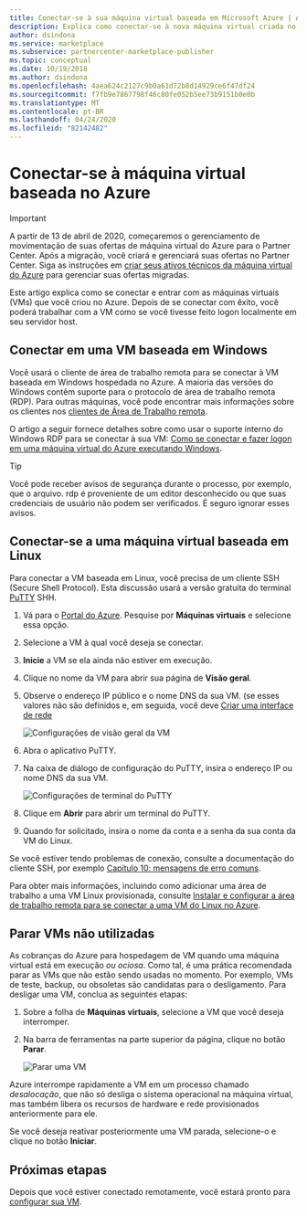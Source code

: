 ```yaml
---
title: Conectar-se à sua máquina virtual baseada em Microsoft Azure | Azure Marketplace
description: Explica como conectar-se à nova máquina virtual criada no Azure.
author: dsindona
ms.service: marketplace
ms.subservice: partnercenter-marketplace-publisher
ms.topic: conceptual
ms.date: 10/19/2018
ms.author: dsindona
ms.openlocfilehash: 4aea624c2127c9b0a61d72b8d14929ce6f47df24
ms.sourcegitcommit: f7fb9e7867798f46c80fe052b5ee73b9151b0e0b
ms.translationtype: MT
ms.contentlocale: pt-BR
ms.lasthandoff: 04/24/2020
ms.locfileid: "82142482"
---
```

# <a name="connect-to-your-azure-based-virtual-machine"></a>Conectar-se à máquina virtual baseada no Azure

> [!IMPORTANT]
> A partir de 13 de abril de 2020, começaremos o gerenciamento de movimentação de suas ofertas de máquina virtual do Azure para o Partner Center. Após a migração, você criará e gerenciará suas ofertas no Partner Center. Siga as instruções em [criar seus ativos técnicos da máquina virtual do Azure](https://docs.microsoft.com/azure/marketplace/partner-center-portal/azure-vm-create-offer) para gerenciar suas ofertas migradas.

Este artigo explica como se conectar e entrar com as máquinas virtuais (VMs) que você criou no Azure.  Depois de se conectar com êxito, você poderá trabalhar com a VM como se você tivesse feito logon localmente em seu servidor host.

## <a name="connect-to-a-windows-based-vm"></a>Conectar em uma VM baseada em Windows

Você usará o cliente de área de trabalho remota para se conectar à VM baseada em Windows hospedada no Azure.  A maioria das versões do Windows contêm suporte para o protocolo de área de trabalho remota (RDP).  Para outras máquinas, você pode encontrar mais informações sobre os clientes nos [clientes de Área de Trabalho remota](https://docs.microsoft.com/windows-server/remote/remote-desktop-services/clients/remote-desktop-clients).  

O artigo a seguir fornece detalhes sobre como usar o suporte interno do Windows RDP para se conectar à sua VM: [Como se conectar e fazer logon em uma máquina virtual do Azure executando Windows](../../../virtual-machines/windows/connect-logon.md).  

>[!TIP]
> Você pode receber avisos de segurança durante o processo, por exemplo, que o arquivo. rdp é proveniente de um editor desconhecido ou que suas credenciais de usuário não podem ser verificados.  É seguro ignorar esses avisos.


## <a name="connect-to-a-linux-based-vm"></a>Conectar-se a uma máquina virtual baseada em Linux

Para conectar a VM baseada em Linux, você precisa de um cliente SSH (Secure Shell Protocol).  Esta discussão usará a versão gratuita do terminal [PuTTY](https://www.ssh.com/ssh/putty/) SHH.

1. Vá para o [Portal do Azure](https://ms.portal.azure.com). Pesquise por **Máquinas virtuais** e selecione essa opção. 
2. Selecione a VM à qual você deseja se conectar.  
3. **Inicie** a VM se ela ainda não estiver em execução.
4. Clique no nome da VM para abrir sua página de **Visão geral**.
5. Observe o endereço IP público e o nome DNS da sua VM.  (se esses valores não são definidos e, em seguida, você deve [Criar uma interface de rede](https://docs.microsoft.com/azure/virtual-network/virtual-network-network-interface#create-a-network-interface)

   ![Configurações de visão geral da VM](./media/publishvm_019.png)
 
6. Abra o aplicativo PuTTY.  
7. Na caixa de diálogo de configuração do PuTTY, insira o endereço IP ou nome DNS da sua VM. 

   ![Configurações de terminal do PuTTY](./media/publishvm_020.png)
 
8. Clique em **Abrir** para abrir um terminal do PuTTY.  
9. Quando for solicitado, insira o nome da conta e a senha da sua conta da VM do Linux. 

Se você estiver tendo problemas de conexão, consulte a documentação do cliente SSH, por exemplo [Capítulo 10: mensagens de erro comuns](https://www.ssh.com/ssh/putty/putty-manuals).

Para obter mais informações, incluindo como adicionar uma área de trabalho a uma VM Linux provisionada, consulte [Instalar e configurar a área de trabalho remota para se conectar a uma VM do Linux no Azure](../../../virtual-machines/linux/use-remote-desktop.md).


## <a name="stop-unused-vms"></a>Parar VMs não utilizadas
As cobranças do Azure para hospedagem de VM quando uma máquina virtual está em execução *ou ociosa*.  Como tal, é uma prática recomendada parar as VMs que não estão sendo usadas no momento.  Por exemplo, VMs de teste, backup, ou obsoletas são candidatas para o desligamento. Para desligar uma VM, conclua as seguintes etapas:

1. Sobre a folha de **Máquinas virtuais**, selecione a VM que você deseja interromper. 
2. Na barra de ferramentas na parte superior da página, clique no botão **Parar**.

   ![Parar uma VM](./media/publishvm_018.png)

Azure interrompe rapidamente a VM em um processo chamado *desalocação*, que não só desliga o sistema operacional na máquina virtual, mas também libera os recursos de hardware e rede provisionados anteriormente para ele.

Se você deseja reativar posteriormente uma VM parada, selecione-o e clique no botão **Iniciar**.


## <a name="next-steps"></a>Próximas etapas

Depois que você estiver conectado remotamente, você estará pronto para [configurar sua VM](./cpp-configure-vm.md).
